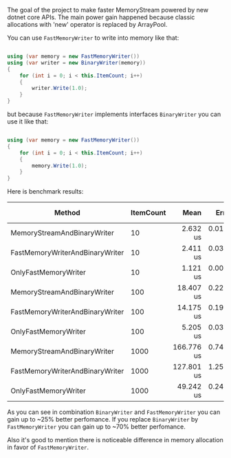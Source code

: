The goal of the project to make faster MemoryStream powered by new dotnet core APIs. The main power gain happened because classic allocations with 'new' operator is replaced by ArrayPool.

You can use  ``` FastMemoryWriter ``` to write into memory like that:

``` cs

using (var memory = new FastMemoryWriter())
using (var writer = new BinaryWriter(memory))
{
    for (int i = 0; i < this.ItemCount; i++)
    {
        writer.Write(1.0);
    }
}

```

but because ``` FastMemoryWriter ``` implements interfaces ``` BinaryWriter ``` you can use it like that:

``` cs

using (var memory = new FastMemoryWriter())
{
    for (int i = 0; i < this.ItemCount; i++)
    {
        memory.Write(1.0);
    }
}

```

Here is benchmark results:

|                          Method | ItemCount |       Mean |     Error |    StdDev |   Gen 0 | Gen 1 | Gen 2 | Allocated |
|-------------------------------- |---------- |-----------:|----------:|----------:|--------:|------:|------:|----------:|
|     MemoryStreamAndBinaryWriter |        10 |   2.632 us | 0.0116 us | 0.0109 us |  1.4648 |     - |     - |   6.02 KB |
| FastMemoryWriterAndBinaryWriter |        10 |   2.411 us | 0.0347 us | 0.0341 us |  0.8011 |     - |     - |   3.28 KB |
|            OnlyFastMemoryWriter |        10 |   1.121 us | 0.0061 us | 0.0054 us |  0.4177 |     - |     - |   1.72 KB |
|     MemoryStreamAndBinaryWriter |       100 |  18.407 us | 0.2236 us | 0.1867 us |  6.9580 |     - |     - |  28.52 KB |
| FastMemoryWriterAndBinaryWriter |       100 |  14.175 us | 0.1982 us | 0.1757 us |  2.5024 |     - |     - |  10.31 KB |
|            OnlyFastMemoryWriter |       100 |   5.205 us | 0.0373 us | 0.0311 us |  2.1286 |     - |     - |   8.75 KB |
|     MemoryStreamAndBinaryWriter |      1000 | 166.776 us | 0.7487 us | 0.6637 us | 58.3496 |     - |     - | 239.53 KB |
| FastMemoryWriterAndBinaryWriter |      1000 | 127.801 us | 1.2563 us | 1.1751 us | 19.5313 |     - |     - |  80.63 KB |
|            OnlyFastMemoryWriter |      1000 |  49.242 us | 0.2441 us | 0.2284 us | 19.2261 |     - |     - |  79.06 KB |

As you can see in combination ``` BinaryWriter ``` and ``` FastMemoryWriter ``` you can gain up to ~25% better perfomance.
If you replace ``` BinaryWriter ``` by ``` FastMemoryWriter ``` you can gain up to ~70% better perfomance.

Also it's good to mention there is noticeable difference in memory allocation in favor of ``` FastMemoryWriter ```.